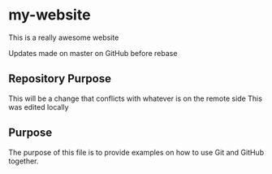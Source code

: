 # my-website

This is a really awesome website

Updates made on master on GitHub before rebase

## Repository Purpose

This will be a change that conflicts
with whatever is on the remote side
This was edited locally

## Purpose

The purpose of this file is to provide examples
on how to use Git and GitHub together.